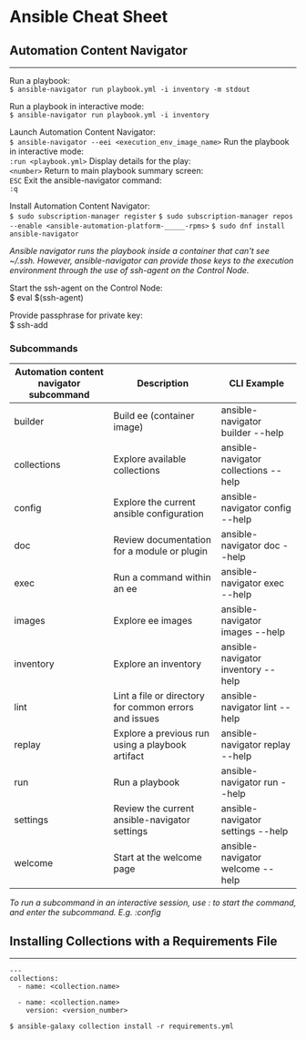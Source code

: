 # Ansible Cheat Sheet

## Automation Content Navigator
---

Run a playbook:  
`$ ansible-navigator run playbook.yml -i inventory -m stdout`  

Run a playbook in interactive mode:  
`$ ansible-navigator run playbook.yml -i inventory` 

Launch Automation Content Navigator:  
`$ ansible-navigator --eei <execution_env_image_name>` 
Run the playbook in interactive mode:  
`:run <playbook.yml>` 
Display details for the play:  
`<number>` 
Return to main playbook summary screen:  
`ESC` 
Exit the ansible-navigator command:  
`:q` 

Install Automation Content Navigator:  
`$ sudo subscription-manager register`
`$ sudo subscription-manager repos --enable <ansible-automation-platform-_____-rpms>`
`$ sudo dnf install ansible-navigator`

*Ansible navigator runs the playbook inside a container that can't see ~/.ssh. However, ansible-navigator can provide those keys to the execution environment through the use of ssh-agent on the Control Node.* 

Start the ssh-agent on the Control Node:  
$ eval $(ssh-agent)

Provide passphrase for private key:  
$ ssh-add

### Subcommands 
| Automation content navigator subcommand | Description | CLI Example |
| --------------------------------------- | ----------- | ----------- |
| builder | Build ee (container image) | ansible-navigator builder --help |
| collections | Explore available collections | ansible-navigator collections --help |
| config | Explore the current ansible configuration | ansible-navigator config --help |
| doc | Review documentation for a module or plugin | ansible-navigator doc --help |
| exec | Run a command within an ee | ansible-navigator exec --help |
| images | Explore ee images | ansible-navigator images --help |
| inventory | Explore an inventory | ansible-navigator inventory --help |
| lint | Lint a file or directory for common errors and issues | ansible-navigator lint --help |
| replay | Explore a previous run using a playbook artifact | ansible-navigator replay --help |
| run | Run a playbook | ansible-navigator run --help |
| settings | Review the current ansible-navigator settings | ansible-navigator settings --help |
| welcome | Start at the welcome page | ansible-navigator welcome --help |

*To run a subcommand in an interactive session, use : to start the command, and enter the subcommand. E.g. :config* 

## Installing Collections with a Requirements File 
--- 

```
---
collections:
  - name: <collection.name>

  - name: <collection.name>
    version: <version_number>
```

`$ ansible-galaxy collection install -r requirements.yml`


